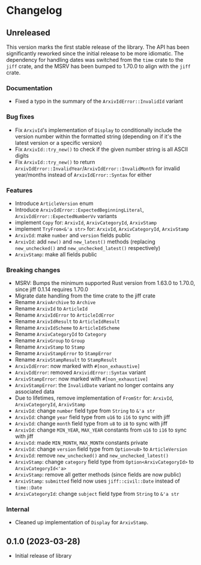 # Changelog

## Unreleased

This version marks the first stable release of the library. The API has been significantly reworked since the initial release to be more idiomatic. The dependency for handling dates was switched from the `time` crate to the `jiff` crate, and the MSRV has been bumped to 1.70.0 to align with the `jiff` crate.

### Documentation
- Fixed a typo in the summary of the `ArxivIdError::InvalidId` variant

### Bug fixes
- Fix `ArxivId`'s implementation of `Display` to conditionally include the version number within the formatted string (depending on if it's the latest version or a specific version)
- Fix `ArxivId::try_new()` to check if the given number string is all ASCII digits
- Fix `ArxivId::try_new()` to return `ArxivIdError::InvalidYear`/`ArxivIdError::InvalidMonth` for invalid year/months instead of `ArxivIdError::Syntax` for either

### Features
- Introduce `ArticleVersion` enum
- Introduce `ArxivIdError::ExpectedBeginningLiteral`, `ArxivIdError::ExpectedNumberVv` variants
- implement `Copy` for: `ArxivId`, `ArxivCategoryId`, `ArxivStamp`
- implement `TryFrom<&'a str>` for: `ArxivId`, `ArxivCategoryId`, `ArxivStamp`
- `ArxivId`: make `number` and `version` fields public
- `ArxivId`: add `new()` and `new_latest()` methods (replacing `new_unchecked()` and `new_unchecked_latest()` respectively)
- `ArxivStamp`: make all fields public

### Breaking changes
- MSRV: Bumps the minimum supported Rust version from 1.63.0 to 1.70.0, since jiff 0.1.14 requires 1.70.0
- Migrate date handling from the time crate to the jiff crate
- Rename `ArxivArchive` to `Archive`
- Rename `ArxivId` to `ArticleId`
- Rename `ArxivIdError` to `ArticleIdError`
- Rename `ArxivIdResult` to `ArticleIdResult`
- Rename `ArxivIdScheme` to `ArticleIdScheme`
- Rename `ArxivCategoryId` to `Category`
- Rename `ArxivGroup` to `Group`
- Rename `ArxivStamp` to `Stamp`
- Rename `ArxivStampError` to `StampError`
- Rename `ArxivStampResult` to `StampResult`
- `ArxivIdError`: now marked with `#[non_exhaustive]`
- `ArxivIdError`: removed `ArxividError::Syntax` variant
- `ArxivStampError`: now marked with `#[non_exhaustive]`
- `ArxivStampError`: the `InvalidDate` variant no longer contains any associated data
- Due to lifetimes, remove implementation of `FromStr` for: `ArxivId`, `ArxivCategoryId`, `ArxivStamp`
- `ArxivId`: change `number` field type from `String` to `&'a str`
- `ArxivId`: change `year` field type from `u16` to `i16` to sync with jiff
- `ArxivId`: change `month` field type from `u8` to `i8` to sync with jiff
- `ArxivId`: change `MIN_YEAR`, `MAX_YEAR` constants from `u16` to `i16` to sync with jiff
- `ArxivId`: made `MIN_MONTH`, `MAX_MONTH` constants private
- `ArxivId`: change `version` field type from `Option<u8>` to `ArticleVersion`
- `ArxivId`: remove `new_unchecked()` and `new_unchecked_latest()`
- `ArxivStamp`: change `category` field type from `Option<ArxivCategoryId>` to `ArxivCategoryId<'a>`
- `ArxivStamp`: remove all getter methods (since fields are now public)
- `ArxivStamp`: `submitted` field now uses `jiff::civil::Date` instead of `time::Date`
- `ArxivCategoryId`: change `subject` field type from `String` to `&'a str`

### Internal
- Cleaned up implementation of `Display` for `ArxivStamp`.

## 0.1.0 (2023-03-28)

- Initial release of library
